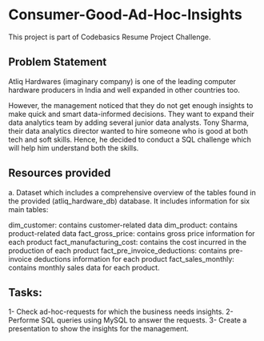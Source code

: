 # Consumer-Good-Ad-Hoc-Insights

This project is part of Codebasics Resume Project Challenge.

## Problem Statement
Atliq Hardwares (imaginary company) is one of the leading computer hardware producers in India and well expanded in other countries too.

However, the management noticed that they do not get enough insights to make quick and smart data-informed decisions. They want to expand their data analytics team by adding several junior data analysts. Tony Sharma, their data analytics director wanted to hire someone who is good at both tech and soft skills. Hence, he decided to conduct a SQL challenge which will help him understand both the skills.

## Resources provided
a. Dataset which includes a comprehensive overview of the tables found in the provided (atliq_hardware_db) database. It includes information for six main tables:

dim_customer: contains customer-related data
dim_product: contains product-related data
fact_gross_price: contains gross price information for each product
fact_manufacturing_cost: contains the cost incurred in the production of each product
fact_pre_invoice_deductions: contains pre-invoice deductions information for each product
fact_sales_monthly: contains monthly sales data for each product.

## Tasks:
1- Check ad-hoc-requests for which the business needs insights.
2- Performe SQL queries using MySQL to answer the requests.
3- Create a presentation to show the insights for the management.
